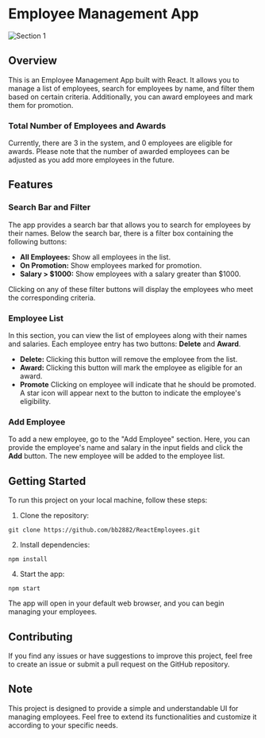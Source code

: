 # Employee Management App

![Section 1](https://github.com/bb2882/ReactEmployees/assets/70382872/79ff1cb6-2537-4557-af0a-3f2742e1d791)

## Overview

This is an Employee Management App built with React. It allows you to manage a list of employees, search for employees by name, and filter them based on certain criteria. Additionally, you can award employees and mark them for promotion.

### Total Number of Employees and Awards

Currently, there are 3 in the system, and 0 employees are eligible for awards. Please note that the number of awarded employees can be adjusted as you add more employees in the future.

## Features

### Search Bar and Filter

The app provides a search bar that allows you to search for employees by their names. Below the search bar, there is a filter box containing the following buttons:

- **All Employees:** Show all employees in the list.
- **On Promotion:** Show employees marked for promotion.
- **Salary > $1000:** Show employees with a salary greater than $1000.

Clicking on any of these filter buttons will display the employees who meet the corresponding criteria.

### Employee List

In this section, you can view the list of employees along with their names and salaries. Each employee entry has two buttons: **Delete** and **Award**.

- **Delete:** Clicking this button will remove the employee from the list.
- **Award:** Clicking this button will mark the employee as eligible for an award.
- **Promote** Clicking on employee will indicate that he should be promoted. A star icon will appear next to the button to indicate the employee's eligibility.

### Add Employee

To add a new employee, go to the "Add Employee" section. Here, you can provide the employee's name and salary in the input fields and click the **Add** button. The new employee will be added to the employee list.

## Getting Started

To run this project on your local machine, follow these steps:

1. Clone the repository:

```
git clone https://github.com/bb2882/ReactEmployees.git
```

2. Install dependencies:

```
npm install
```

4. Start the app:

```
npm start
```

The app will open in your default web browser, and you can begin managing your employees.

## Contributing

If you find any issues or have suggestions to improve this project, feel free to create an issue or submit a pull request on the GitHub repository.

## Note

This project is designed to provide a simple and understandable UI for managing employees. Feel free to extend its functionalities and customize it according to your specific needs.
